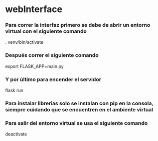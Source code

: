 # webInterface

### Para correr la interfaz primero se debe de abrir un entorno virtual con el siguiente comando

. venv/bin/activate

### Después correr el siguiente comando

export FLASK_APP=main.py

### Y por último para encender el servidor

flask run

### Para instalar librerias solo se instalan con pip en la consola, siempre cuidando que se encuentren en el ambiente virtual

### Para salir del entorno virtual se usa el siguiente comando

deactivate

